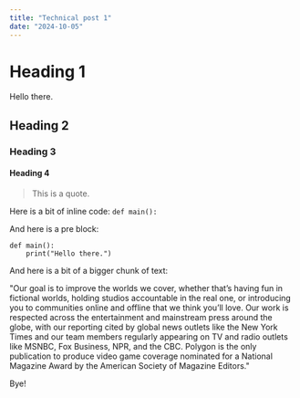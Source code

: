 ```yaml
---
title: "Technical post 1"
date: "2024-10-05"
---
```


# Heading 1

Hello there.

## Heading 2

### Heading 3

#### Heading 4

> This is a quote.

Here is a bit of inline code: `def main():`

And here is a pre block:
```
def main():
    print("Hello there.")
```

And here is a bit of a bigger chunk of text:

"Our goal is to improve the worlds we cover, whether that’s having fun in fictional worlds, 
holding studios accountable in the real one, or introducing you to communities online and 
offline that we think you’ll love. Our work is respected across the entertainment and 
mainstream press around the globe, with our reporting cited by global news outlets like the New 
York Times and our team members regularly appearing on TV and radio outlets like MSNBC, Fox 
Business, NPR, and the CBC. Polygon is the only publication to produce video game coverage 
nominated for a National Magazine Award by the American Society of Magazine Editors."

Bye!